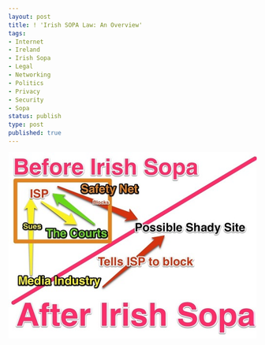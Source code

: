 ```yaml
---
layout: post
title: ! 'Irish SOPA Law: An Overview'
tags:
- Internet
- Ireland
- Irish Sopa
- Legal
- Networking
- Politics
- Privacy
- Security
- Sopa
status: publish
type: post
published: true
---
```

![Irish SOPA Illustration](/files/2012/01/sopa.jpg)
